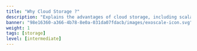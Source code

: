 ```yaml
---
title: "Why Cloud Storage ?"
description: "Explains the advantages of cloud storage, including scalability, accessibility, durability, and cost efficiency."
banner: "98e16360-a366-4b78-8e0a-031da07fdacb/images/exoscale-icon.svg"
weight: 1
tags: [storage]
level: [intermediate]
---
```

